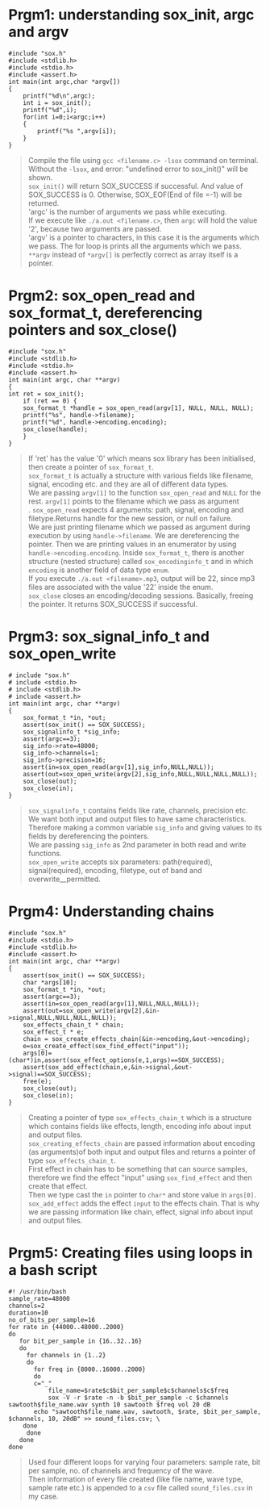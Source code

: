 # Prgm1: understanding sox_init, argc and argv 
```
#include "sox.h"
#include <stdlib.h>
#include <stdio.h>
#include <assert.h>
int main(int argc,char *argv[])
{
	printf("%d\n",argc);
	int i = sox_init();
	printf("%d",i);
	for(int i=0;i<argc;i++)
    {
		printf("%s ",argv[i]);
	}
}
```
> Compile the file using `gcc <filename.c> -lsox` command on terminal. Without the `-lsox`, and error: "undefined error to sox_init()" will be shown.</br>
`sox_init()` will return SOX_SUCCESS if successful. And value of SOX_SUCCESS is 0. Otherwise, SOX_EOF(End of file =-1) will be returned.</br>
> 'argc' is the number of arguments we pass while executing.</br> If we execute like `./a.out <filename.c>`, then `argc` will hold the value '2', because two arguments are passed.</br>
> 'argv' is a pointer to characters, in this case it is the arguments which we pass. The for loop is prints all the arguments which we pass.
> `**argv` instead of `*argv[]` is perfectly correct as array itself is a pointer.</br>

# Prgm2: sox_open_read and sox_format_t, dereferencing pointers and sox_close()
```
#include "sox.h"
#include <stdlib.h>
#include <stdio.h>
#include <assert.h>
int main(int argc, char **argv)
{
int ret = sox_init();
    if (ret == 0) {
	sox_format_t *handle = sox_open_read(argv[1], NULL, NULL, NULL);
	printf("%s", handle->filename);
	printf("%d", handle->encoding.encoding);
	sox_close(handle);
    }
}
```
> If 'ret' has the value '0' which means sox library has been initialised, then create a pointer of `sox_format_t`.</br>
> `sox_format_t` is actually a structure with various fields like filename, signal, encoding etc. and they are all of different data types. </br>
> We are passing `argv[1]` to the function `sox_open_read` and `NULL` for the rest. `argv[1]` points to the filename which we pass as argument</br>.
> `sox_open_read` expects 4 arguments: path, signal, encoding and filetype.Returns handle for the new session, or null on failure. </br>
> We are just printing filename which we passed as argument during execution by using `handle->filename`. We are dereferencing the pointer.
> Then we are printing values in an enumerator by using `handle->encoding.encoding`. Inside `sox_format_t`, there is another structure (nested structure) called `sox_encodinginfo_t` and in which `encoding` is another field of data type `enum`. </br>
> If you execute `./a.out <filename>.mp3`, output will be 22, since mp3 files are associated with the value '22' inside the enum.</br>
> `sox_close` closes an encoding/decoding sessions. Basically, freeing the pointer. It returns SOX_SUCCESS if successful.</br>

# Prgm3: sox_signal_info_t and sox_open_write
```
# include "sox.h"
# include <stdio.h>
# include <stdlib.h>
# include <assert.h>
int main(int argc, char **argv)
{
	sox_format_t *in, *out;
	assert(sox_init() == SOX_SUCCESS);
	sox_signalinfo_t *sig_info;
	assert(argc==3);
	sig_info->rate=48000;
	sig_info->channels=1;
	sig_info->precision=16;
	assert(in=sox_open_read(argv[1],sig_info,NULL,NULL));
	assert(out=sox_open_write(argv[2],sig_info,NULL,NULL,NULL,NULL));
	sox_close(out);
	sox_close(in);
}
```
> `sox_signalinfo_t` contains fields like rate, channels, precision etc. </br>
> We want both input and output files to have same characteristics. Therefore making a common variable `sig_info` and giving values to its fields by dereferencing the pointers.</br>
> We are passing `sig_info` as 2nd parameter in both read and write functions.</br>
> `sox_open_write` accepts six parameters: path(required), signal(required), encoding, filetype, out of band and overwrite__permitted.</br>

# Prgm4: Understanding chains
```
#include "sox.h"
#include <stdio.h>
#include <stdlib.h>
#include <assert.h>
int main(int argc, char **argv)
{
	assert(sox_init() == SOX_SUCCESS);
	char *args[10];
	sox_format_t *in, *out;
	assert(argc==3);
	assert(in=sox_open_read(argv[1],NULL,NULL,NULL));
	assert(out=sox_open_write(argv[2],&in->signal,NULL,NULL,NULL,NULL));
	sox_effects_chain_t * chain;
	sox_effect_t * e;
	chain = sox_create_effects_chain(&in->encoding,&out->encoding);
	e=sox_create_effect(sox_find_effect("input"));
	args[0]=(char*)in,assert(sox_effect_options(e,1,args)==SOX_SUCCESS);
	assert(sox_add_effect(chain,e,&in->signal,&out->signal)==SOX_SUCCESS);
	free(e);
	sox_close(out);
	sox_close(in);
}
```
> Creating a pointer of type `sox_effects_chain_t` which is a structure which contains fields like effects, length, encoding info about input and output files.</br>
> `sox_creating_effects_chain` are passed information about encoding (as arguments)of both input and output files and returns a pointer of type `sox_effects_chain_t`.</br>
> First effect in chain has to be something that can source samples, therefore we find the effect "input" using `sox_find_effect` and then create that effect.</br>
> Then we type cast the `in` pointer to `char*` and store value in `args[0]`.</br>
> `sox_add_effect` adds the effect `input` to the effects chain. That is why we are passing information like chain, effect, signal info about input and output files.</br>

# Prgm5: Creating files using loops in a bash script
```
#! /usr/bin/bash
sample_rate=48000 
channels=2 
duration=10 
no_of_bits_per_sample=16 
for rate in {44000..48000..2000}
do
   for bit_per_sample in {16..32..16}
   do
     for channels in {1..2}
     do
       for freq in {8000..16000..2000}
       do
  	   c="_"
           file_name=$rate$c$bit_per_sample$c$channels$c$freq
           sox -V -r $rate -n -b $bit_per_sample -c $channels sawtooth$file_name.wav synth 10 sawtooth $freq vol 20 dB 
	   echo "sawtooth$file_name.wav, sawtooth, $rate, $bit_per_sample, $channels, 10, 20dB" >> sound_files.csv; \
	done 
     done 
   done 
done
```
> Used four different loops for varying four parameters: sample rate, bit per sample, no. of channels and frequency of the wave.</br>
> Then information of every file created (like file name, wave type, sample rate etc.) is appended to a `csv` file called `sound_files.csv` in my case.</br>

